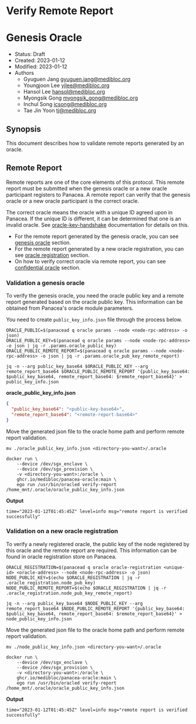 # Verify Remote Report

# Genesis Oracle

- Status: Draft
- Created: 2023-01-12
- Modified: 2023-01-12
- Authors
    - Gyuguen Jang <gyuguen.jang@medibloc.org>
    - Youngjoon Lee <yjlee@medibloc.org>
    - Hansol Lee <hansol@medibloc.org>
    - Myongsik Gong <myongsik_gong@medibloc.org>
    - Inchul Song <icsong@medibloc.org>
    - Tae Jin Yoon <tj@medibloc.org>


## Synopsis

This document describes how to validate remote reports generated by an oracle.

## Remote Report

Remote reports are one of the core elements of this protocol. This remote report must be submitted when the genesis oracle or a new oracle participant registers to Panacea. A remote report can verify that the genesis oracle or a new oracle participant is the correct oracle. 

The correct oracle means the oracle with a unique ID agreed upon in Panacea. 
If the unique ID is different, it can be determined that one is an invalid oracle. 
See [oracle-key-handshake](../../3-protocol-devs/1-dep-specs/5-confidential-oracle.md#oracle-key-handshake) documentation for details on this.

- For the remote report generated by the genesis oracle, you can see [genesis oracle](./3-genesis-oracle.md) section. 
- For the remote report generated by a new oracle registration, you can see [oracle registration](./4-oracle-registration.md) section.
- On how to verify correct oracle via remote report, you can see [confidential oracle](../../3-protocol-devs/1-dep-specs/5-confidential-oracle.md) section.

### Validation a genesis oracle

To verify the genesis oracle, you need the oracle public key and a remote report generated based on the oracle public key. 
This information can be obtained from Panacea's oracle module parameters.

You need to create `public_key_info.json` file through the process below.
```shell
ORACLE_PUBLIC=$(panacead q oracle params --node <node-rpc-address> -o json)
ORACLE_PUBLIC_KEY=$(panacead q oracle params --node <node-rpc-address> -o json | jq -r .params.oracle_public_key)
ORACLE_PUBLIC_REMOTE_REPORT=$(panacead q oracle params --node <node-rpc-address> -o json | jq -r .params.oracle_pub_key_remote_report)

jq -n --arg public_key_base64 $ORACLE_PUBLIC_KEY --arg remote_report_base64 $ORACLE_PUBLIC_REMOTE_REPORT '{public_key_base64: $public_key_base64, remote_report_base64: $remote_report_base64}' > public_key_info.json
```

**oracle_public_key_info.json**
```json
{
  "public_key_base64": "<public-key-base64>",
  "remote_report_base64": "<remote-report-base64>"
}
```

Move the generated json file to the oracle home path and perform remote report validation.
```shell
mv ./oracle_public_key_info.json <directory-you-want>/.oracle

docker run \
    --device /dev/sgx_enclave \
    --device /dev/sgx_provision \
    -v <directory-you-want>:/oracle \
    ghcr.io/medibloc/panacea-oracle:main \
    ego run /usr/bin/oracled verify-report /home_mnt/.oracle/oracle_public_key_info.json
```

**Output**
```
time="2023-01-12T01:45:45Z" level=info msg="remote report is verified successfully"
```

### Validation on a new oracle registration

To verify a newly registered oracle, the public key of the node registered by this oracle and the remote report are required. This information can be found in oracle registration store on Panacea.

```shell
ORACLE_REGISTRATION=$(panacead q oracle oracle-registration <unique-id> <oracle-address> --node <node-rpc-address> -o json)
NODE_PUBLIC_KEY=$(echo $ORACLE_REGISTRATION | jq -r .oracle_registration.node_pub_key)
NODE_PUBLIC_REMOTE_REPORT=$(echo $ORACLE_REGISTRATION | jq -r .oracle_registration.node_pub_key_remote_report)

jq -n --arg public_key_base64 $NODE_PUBLIC_KEY --arg remote_report_base64 $NODE_PUBLIC_REMOTE_REPORT '{public_key_base64: $public_key_base64, remote_report_base64: $remote_report_base64}' > node_public_key_info.json
```

Move the generated json file to the oracle home path and perform remote report validation.
```shell
mv ./node_public_key_info.json <directory-you-want>/.oracle

docker run \
    --device /dev/sgx_enclave \
    --device /dev/sgx_provision \
    -v <directory-you-want>:/oracle \
    ghcr.io/medibloc/panacea-oracle:main \
    ego run /usr/bin/oracled verify-report /home_mnt/.oracle/oracle_public_key_info.json
```

**Output**
```shell
time="2023-01-12T01:45:45Z" level=info msg="remote report is verified successfully"
```
